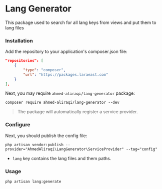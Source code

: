 # Lang Generator

This package used to search for all lang keys from views and put them to lang files

### Installation
Add the repository to your application's composer.json file:
```json
"repositories": [
    {
        "type": "composer",
        "url": "https://packages.laraeast.com"
    }
],
```
Next, you may require `ahmed-aliraqi/lang-generator` package:
```shell
composer require ahmed-aliraqi/lang-generator --dev
```
> The package will automatically register a service provider.
### Configure
Next, you should publish the config file:
```shell
php artisan vendor:publish --provider="AhmedAliraqi\LangGenerator\ServiceProvider" --tag="config"

```
- `lang` key contains the lang files and them paths.

### Usage
```shell
php artisan lang:generate
```